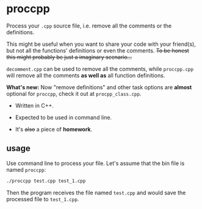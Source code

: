 # proccpp

Process your `.cpp` source file, i.e. remove all the comments or the definitions.

This might be useful when you want to share your code with your friend(s), but not all the functions' definitions or even the comments. ~~To be honest this might probably be just a imaginary scenario...~~

`decomment.cpp` can be used to remove all the comments, while `proccpp.cpp` will remove all the comments **as well as** all function definitions.



**What's new:** Now "remove definitions" and other task options are **almost** optional for `proccpp`, check it out at `procpp_class.cpp`.



- Written in C++. 

- Expected to be used in command line. 

- It's ~~also~~ a piece of **homework**. 



## usage

Use command line to process your file. Let's assume that the bin file is named `proccpp`:

```bash
./proccpp test.cpp test_1.cpp
```

Then the program receives the file named `test.cpp` and would save the processed file to `test_1.cpp`.
